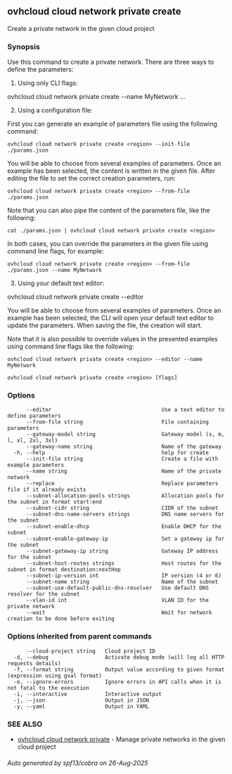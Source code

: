 ## ovhcloud cloud network private create

Create a private network in the given cloud project

### Synopsis

Use this command to create a private network.
There are three ways to define the parameters:

1. Using only CLI flags:

  ovhcloud cloud network private create <region> --name MyNetwork …

2. Using a configuration file:

  First you can generate an example of parameters file using the following command:

	ovhcloud cloud network private create <region> --init-file ./params.json

  You will be able to choose from several examples of parameters. Once an example has been selected, the content is written in the given file.
  After editing the file to set the correct creation parameters, run:

	ovhcloud cloud network private create <region> --from-file ./params.json

  Note that you can also pipe the content of the parameters file, like the following:

	cat ./params.json | ovhcloud cloud network private create <region>

  In both cases, you can override the parameters in the given file using command line flags, for example:

	ovhcloud cloud network private create <region> --from-file ./params.json --name MyNetwork

3. Using your default text editor:

  ovhcloud cloud network private create <region> --editor

  You will be able to choose from several examples of parameters. Once an example has been selected, the CLI will open your
  default text editor to update the parameters. When saving the file, the creation will start.

  Note that it is also possible to override values in the presented examples using command line flags like the following:

	ovhcloud cloud network private create <region> --editor --name MyNetwork


```
ovhcloud cloud network private create <region> [flags]
```

### Options

```
      --editor                                   Use a text editor to define parameters
      --from-file string                         File containing parameters
      --gateway-model string                     Gateway model (s, m, l, xl, 2xl, 3xl)
      --gateway-name string                      Name of the gateway
  -h, --help                                     help for create
      --init-file string                         Create a file with example parameters
      --name string                              Name of the private network
      --replace                                  Replace parameters file if it already exists
      --subnet-allocation-pools strings          Allocation pools for the subnet in format start:end
      --subnet-cidr string                       CIDR of the subnet
      --subnet-dns-name-servers strings          DNS name servers for the subnet
      --subnet-enable-dhcp                       Enable DHCP for the subnet
      --subnet-enable-gateway-ip                 Set a gateway ip for the subnet
      --subnet-gateway-ip string                 Gateway IP address for the subnet
      --subnet-host-routes strings               Host routes for the subnet in format destination:nextHop
      --subnet-ip-version int                    IP version (4 or 6)
      --subnet-name string                       Name of the subnet
      --subnet-use-default-public-dns-resolver   Use default DNS resolver for the subnet
      --vlan-id int                              VLAN ID for the private network
      --wait                                     Wait for network creation to be done before exiting
```

### Options inherited from parent commands

```
      --cloud-project string   Cloud project ID
  -d, --debug                  Activate debug mode (will log all HTTP requests details)
  -f, --format string          Output value according to given format (expression using gval format)
  -e, --ignore-errors          Ignore errors in API calls when it is not fatal to the execution
  -i, --interactive            Interactive output
  -j, --json                   Output in JSON
  -y, --yaml                   Output in YAML
```

### SEE ALSO

* [ovhcloud cloud network private](ovhcloud_cloud_network_private.md)	 - Manage private networks in the given cloud project

###### Auto generated by spf13/cobra on 26-Aug-2025
